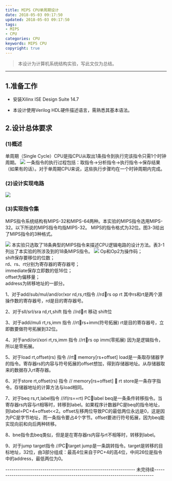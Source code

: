 ```yaml
---
title: MIPS CPU单周期设计
date: 2018-05-03 09:17:50
updated: 2018-05-03 09:17:50
tags:
- MIPS
- CPU
categories: CPU
keywords: MIPS CPU
copyright: true
---
```


> 本设计为计算机系统结构实验，写此文仅为总结。

------

## 1.准备工作

- 安装Xilinx ISE Design Suite 14.7

- 本设计使用Verilog HDL硬件描述语言，需熟悉其基本语法。  

  <!-- more -->

## 2.设计总体要求

### (1)概述

单周期（Single Cycle）CPU是指CPU从取出1条指令到执行完该指令只需1个时钟周期。
![](1-3-1.png)
一条指令的执行过程包括：取指令→分析指令→执行指令→保存结果（如果有的话）。对于单周期CPU来说，这些执行步骤均在一个时钟周期内完成。

### (2)设计实现电路

![](cpu.png)

### (3)实现指令集

MIPS指令系统结构有MIPS-32和MIPS-64两种。本实验的MIPS指令选用MIPS-32。以下所说的MIPS指令均指MIPS-32。
MIPS的指令格式为32位。图3-3给出了MIPS指令的3种格式。

![](1-3-3.png)
本实验只选取了18条典型的MIPS指令来描述CPU逻辑电路的设计方法。表3-1列出了本实验的所涉及到的18条MIPS指令。
![](1-t-1.png)
Op和Op2为操作码；  
shift保存要移位的位数；  
rd、rs、rt分别为寄存器的寄存器号；  
immediate保存立即数的低16位；  
offset为偏移量；  
address为转移地址的一部分。  

1、对于add/sub/mul/and/or/xor  rd,rs,rt指令  //rdrs  op  rt
其中rs和rt是两个源操作数的寄存器号，rd是目的寄存器号。

2、对于sll/srl/sra  rd,rt,shift 指令  //rdrt  移动  shift位

3、对于addi/muli  rt,rs,imm 指令  //rtrs+imm(符号拓展)
rt是目的寄存器号，立即数要做符号拓展到32位。

4、对于andi/ori/xori  rt,rs,imm 指令  //rtrs  op  imm(零拓展)
因为是逻辑指令，所以是零拓展。

5、对于load  rt,offset(rs)  指令  //rt memory[rs+offset]
load是一条取存储器字的指令。寄存器rs的内容与符号拓展的offset想加，得到存储器地址。从存储器取来的数据存入rt寄存器。

6、对于store  rt,offset(rs)  指令  // memory[rs+offset]  rt
store是一条存字指令。存储器地址的计算方法与load相同。

7、对于beq  rs,rt,label指令  //if(rs==rt)  PClabel
beq是一条条件转移指令。当寄存器rs内容与rt相等时，转移到label。如果程序计数器PC是beq的指令地址，则label=PC+4+offset<<2。offset左移两位导致PC的最低两位永远是0，这是因为PC是字节地址，而一条指令要占4个字节。offset要进行符号拓展，因为beq能实现向前和向后两种转移。

8、bne指令去beq类似，但是是在寄存器rs内容与rt不相等时，转移到label。

9、对于jump  target指令  //PCtarget
jump是一条跳转指令。target是转移的目标地址，32位，由3部分组成：最高4位来自于PC+4的高4位，中间26位是指令中的address，最低两位为0。



---------------------------------------------------------------        未完待续-----------------------------------------------------------------------------


